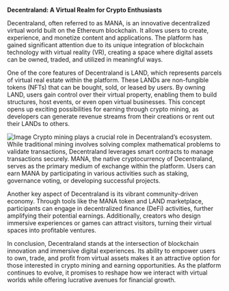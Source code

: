 **Decentraland: A Virtual Realm for Crypto Enthusiasts**

Decentraland, often referred to as MANA, is an innovative decentralized virtual world built on the Ethereum blockchain. It allows users to create, experience, and monetize content and applications. The platform has gained significant attention due to its unique integration of blockchain technology with virtual reality (VR), creating a space where digital assets can be owned, traded, and utilized in meaningful ways.

One of the core features of Decentraland is LAND, which represents parcels of virtual real estate within the platform. These LANDs are non-fungible tokens (NFTs) that can be bought, sold, or leased by users. By owning LAND, users gain control over their virtual property, enabling them to build structures, host events, or even open virtual businesses. This concept opens up exciting possibilities for earning through crypto mining, as developers can generate revenue streams from their creations or rent out their LANDs to others.


![Image](https://github.com/user-attachments/assets/31692037-0104-4703-abd1-696b6a7dd41b)
Crypto mining plays a crucial role in Decentraland’s ecosystem. While traditional mining involves solving complex mathematical problems to validate transactions, Decentraland leverages smart contracts to manage transactions securely. MANA, the native cryptocurrency of Decentraland, serves as the primary medium of exchange within the platform. Users can earn MANA by participating in various activities such as staking, governance voting, or developing successful projects.

Another key aspect of Decentraland is its vibrant community-driven economy. Through tools like the MANA token and LAND marketplace, participants can engage in decentralized finance (DeFi) activities, further amplifying their potential earnings. Additionally, creators who design immersive experiences or games can attract visitors, turning their virtual spaces into profitable ventures.

In conclusion, Decentraland stands at the intersection of blockchain innovation and immersive digital experiences. Its ability to empower users to own, trade, and profit from virtual assets makes it an attractive option for those interested in crypto mining and earning opportunities. As the platform continues to evolve, it promises to reshape how we interact with virtual worlds while offering lucrative avenues for financial growth.